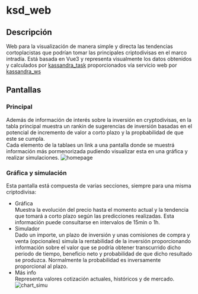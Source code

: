 # ksd_web

## Descripción
Web para la visualización de manera simple y directa las tendencias cortoplacistas que podrían tomar las principales criptodivisas en el marco intradía. 
Está basada en Vue3 y representa visualmente los datos obtenidos y calculados por [kassandra_task](https://github.com/aquesadat/kssandra_task "kassandra_task") proporcionados vía servicio web por [kassandra_ws](https://github.com/aquesadat/kssandra_ws "kassandra_ws") <br>

## Pantallas

### Principal
Además de información de interés sobre la inversión en cryptodivisas, en la tabla principal muestra un rankin de sugerencias de inversión basadas en el potencial de incremento de valor a corto plazo y la propbabilidad de que este se cumpla. <br>
Cada elemento de la tablaes un link a una pantalla donde se muestrá información más pormenorizada pudiendo visualizar esta en una gráfica y realizar simulaciones.
![homepage](https://user-images.githubusercontent.com/48809827/216252430-a8bf1e81-89d5-4ff8-95dd-fb261732f7a1.jpg)

### Gráfica y simulación
Esta pantalla está compuesta de varias secciones, siempre para una misma criptodivisa:
- Gráfica <br> 
Muestra la evolución del precio hasta el momento actual y la tendencia que tomará a corto plazo según las predicciones realizadas. Esta información puede consultarse en intervalos de 15min o 1h.
- Simulador <br>
Dado un importe, un plazo de inversión y unas comisiones de compra y venta (opcionales) simula la rentabilidad de la inversión proporcionando información sobre el valor que se podría obtener transcurrido dicho periodo de tiempo, beneficio neto y probabilidad de que dicho resultado se produzca. Normalmente la probabilidad es inversamente proporcional al plazo.
- Más info <br>
Representa valores cotización actuales, históricos y de mercado.
![chart_simu](https://user-images.githubusercontent.com/48809827/216253118-24891c7f-2ef2-4f13-aae3-4c5c3962968b.jpg)

